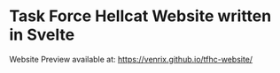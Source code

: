 # Task Force Hellcat Website written in Svelte
Website Preview available at: https://venrix.github.io/tfhc-website/
